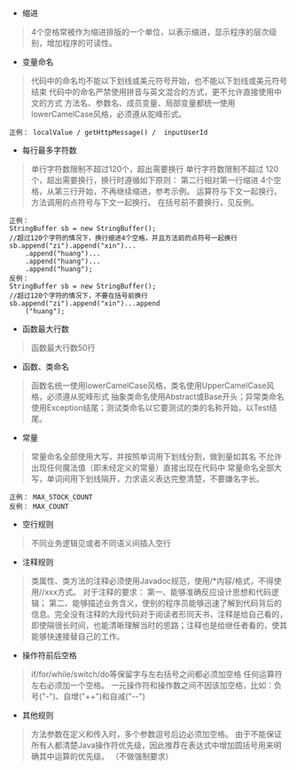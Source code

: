 - 缩进

> 4个空格常被作为缩进排版的一个单位，以表示缩进，显示程序的层次级别，增加程序的可读性。

- 变量命名

> 代码中的命名均不能以下划线或美元符号开始，也不能以下划线或美元符号结束
>  代码中的命名严禁使用拼音与英文混合的方式，更不允许直接使用中文的方式
>  方法名、参数名、成员变量、局部变量都统一使用lowerCamelCase风格，必须遵从驼峰形式。

```
正例： localValue / getHttpMessage() /  inputUserId
```

- 每行最多字符数

> 单行字符数限制不超过120个，超出需要换行 单行字符数限制不超过 120个，超出需要换行，换行时遵循如下原则： 第二行相对第一行缩进 4个空格，从第三行开始，不再继续缩进，参考示例。 运算符与下文一起换行。 方法调用的点符号与下文一起换行。 在括号前不要换行，见反例。

```
正例：
StringBuffer sb = new StringBuffer();
//超过120个字符的情况下，换行缩进4个空格，并且方法前的点符号一起换行
sb.append("zi").append("xin")...
	.append("huang")...
	.append("huang")...
	.append("huang");
反例：
StringBuffer sb = new StringBuffer();
//超过120个字符的情况下，不要在括号前换行
sb.append("zi").append("xin")...append
	("huang");
```

- 函数最大行数

> 函数最大行数50行

- 函数、类命名

> 函数名统一使用lowerCamelCase风格，类名使用UpperCamelCase风格，必须遵从驼峰形式
>  抽象类命名使用Abstract或Base开头；异常类命名使用Exception结尾；测试类命名以它要测试的类的名称开始，以Test结尾。

- 常量

> 常量命名全部使用大写，并按照单词用下划线分割，做到量如其名
>  不允许出现任何魔法值（即未经定义的常量）直接出现在代码中
>  常量命名全部大写，单词间用下划线隔开，力求语义表达完整清楚，不要嫌名字长。

```
正例： MAX_STOCK_COUNT
反例： MAX_COUNT
```

- 空行规则

> 不同业务逻辑见或者不同语义间插入空行

- 注释规则

> 类属性、类方法的注释必须使用Javadoc规范，使用/*内容/格式，不得使用//xxx方式。
>  对于注释的要求： 第一、能够准确反应设计思想和代码逻辑；  第二、能够描述业务含义，使别的程序员能够迅速了解到代码背后的信息。完全没有注释的大段代码对于阅读者形同天书，注释是给自己看的，即使隔很长时间，也能清晰理解当时的思路；注释也是给继任者看的，使其能够快速接替自己的工作。

- 操作符前后空格

> if/for/while/switch/do等保留字与左右括号之间都必须加空格
>  任何运算符左右必须加一个空格。
>  一元操作符和操作数之间不因该加空格，比如：负号("-")、自增("++")和自减("--")

- 其他规则

> 方法参数在定义和传入时，多个参数逗号后边必须加空格。
>  由于不能保证所有人都清楚Java操作符优先级，因此推荐在表达式中增加圆括号用来明确其中运算的优先级。 （不做强制要求）